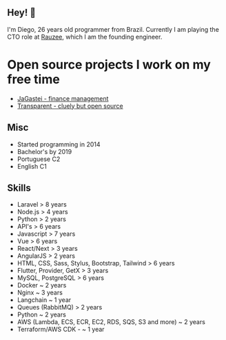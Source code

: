 ## Hey! 👋
I'm Diego, 26 years old programmer from Brazil. Currently I am playing the CTO role at [Rauzee](https://linkedin.com/company/90810020), which I am the founding engineer.

# Open source projects I work on my free time

- [JaGastei - finance management](https://github.com/jagastei/jagastei.com.br)
- [Transparent - cluely but open source](https://github.com/diego-lipinski-de-castro/transparent)

## Misc
- Started programming in 2014
- Bachelor's by 2019
- Portuguese C2
- English C1

## Skills
- Laravel > 8 years
- Node.js > 4 years
- Python > 2 years
- API's > 6 years
- Javascript > 7 years
- Vue > 6 years
- React/Next > 3 years
- AngularJS > 2 years
- HTML, CSS, Sass, Stylus, Bootstrap, Tailwind > 6 years
- Flutter, Provider, GetX > 3 years
- MySQL, PostgreSQL > 6 years
- Docker ~ 2 years
- Nginx ~ 3 years
- Langchain ~ 1 year
- Queues (RabbitMQ) > 2 years
- Python ~ 2 years
- AWS (Lambda, ECS, ECR, EC2, RDS, SQS, S3 and more)  ~ 2 years
- Terraform/AWS CDK - ~ 1 year

